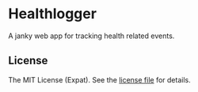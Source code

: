 Healthlogger
============
A janky web app for tracking health related events.

License
-------
The MIT License (Expat). See the [license file](LICENSE) for details.
